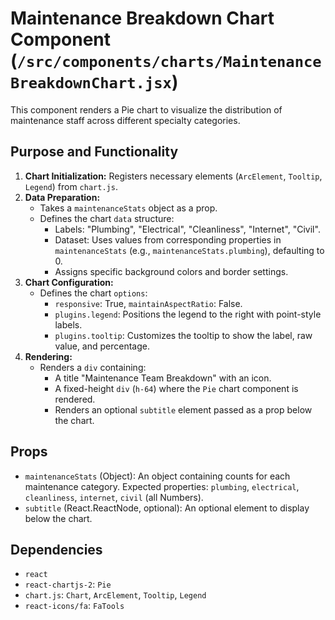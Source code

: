 # Maintenance Breakdown Chart Component (`/src/components/charts/MaintenanceBreakdownChart.jsx`)

This component renders a Pie chart to visualize the distribution of maintenance staff across different specialty categories.

## Purpose and Functionality

1.  **Chart Initialization:** Registers necessary elements (`ArcElement`, `Tooltip`, `Legend`) from `chart.js`.
2.  **Data Preparation:**
    - Takes a `maintenanceStats` object as a prop.
    - Defines the chart `data` structure:
      - Labels: "Plumbing", "Electrical", "Cleanliness", "Internet", "Civil".
      - Dataset: Uses values from corresponding properties in `maintenanceStats` (e.g., `maintenanceStats.plumbing`), defaulting to 0.
      - Assigns specific background colors and border settings.
3.  **Chart Configuration:**
    - Defines the chart `options`:
      - `responsive`: True, `maintainAspectRatio`: False.
      - `plugins.legend`: Positions the legend to the right with point-style labels.
      - `plugins.tooltip`: Customizes the tooltip to show the label, raw value, and percentage.
4.  **Rendering:**
    - Renders a `div` containing:
      - A title "Maintenance Team Breakdown" with an icon.
      - A fixed-height `div` (`h-64`) where the `Pie` chart component is rendered.
      - Renders an optional `subtitle` element passed as a prop below the chart.

## Props

- `maintenanceStats` (Object): An object containing counts for each maintenance category. Expected properties: `plumbing`, `electrical`, `cleanliness`, `internet`, `civil` (all Numbers).
- `subtitle` (React.ReactNode, optional): An optional element to display below the chart.

## Dependencies

- `react`
- `react-chartjs-2`: `Pie`
- `chart.js`: `Chart`, `ArcElement`, `Tooltip`, `Legend`
- `react-icons/fa`: `FaTools`
